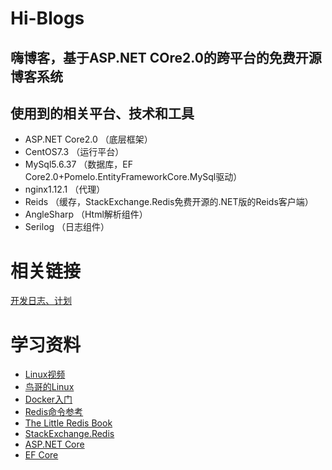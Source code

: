 # Hi-Blogs

## 嗨博客，基于ASP.NET COre2.0的跨平台的免费开源博客系统  

## 使用到的相关平台、技术和工具
- ASP.NET Core2.0     （底层框架）
- CentOS7.3           （运行平台）
- MySql5.6.37         （数据库，EF Core2.0+Pomelo.EntityFrameworkCore.MySql驱动）
- nginx1.12.1         （代理）
- Reids               （缓存，StackExchange.Redis免费开源的.NET版的Reids客户端）
- AngleSharp          （Html解析组件）
- Serilog             （日志组件）	

# 相关链接
[开发日志、计划](https://github.com/zhaopeiym/Hi-Blogs/blob/Dev/%E5%BC%80%E5%8F%91%E6%97%A5%E5%BF%97%E3%80%81%E5%A4%87%E5%BF%98%E3%80%81%E8%AE%A1%E5%88%92.md)  

# 学习资料
- [Linux视频](http://study.163.com/course/courseMain.htm?courseId=266032)
- [鸟哥的Linux](http://linux.vbird.org/linux_basic/0157installcentos7.php)
- [Docker入门](https://yeasy.gitbooks.io/docker_practice/content/?q=)
- [Redis命令参考](http://redisdoc.com/)
- [The Little Redis Book](https://github.com/JasonLai256/the-little-redis-book/blob/master/cn/redis.md)
- [StackExchange.Redis](https://stackexchange.github.io/StackExchange.Redis/)
- [ASP.NET Core](https://docs.microsoft.com/zh-cn/aspnet/core/)
- [EF Core](https://docs.microsoft.com/en-us/ef/core/)

